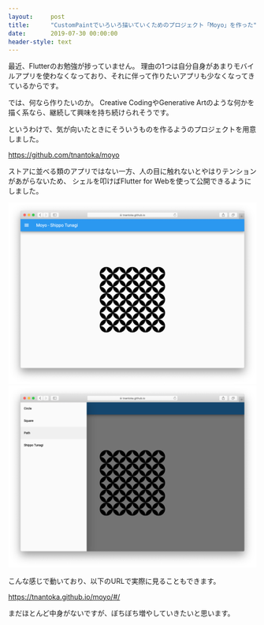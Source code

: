 ```yaml
---
layout:     post
title:      "CustomPaintでいろいろ描いていくためのプロジェクト「Moyo」を作った"
date:       2019-07-30 00:00:00
header-style: text
---
```

最近、Flutterのお勉強が捗っていません。
理由の1つは自分自身があまりモバイルアプリを使わなくなっており、それに伴って作りたいアプリも少なくなってきているからです。

では、何なら作りたいのか。
Creative CodingやGenerative Artのような何かを描く系なら、継続して興味を持ち続けられそうです。

というわけで、気が向いたときにそういうものを作るようのプロジェクトを用意しました。

<https://github.com/tnantoka/moyo>

ストアに並べる類のアプリではない一方、人の目に触れないとやはりテンションがあがらないため、
シェルを叩けばFlutter for Webを使って公開できるようにしました。

![](/img/in-post/20190730230225.png)
![](/img/in-post/20190730230216.png)

こんな感じで動いており、以下のURLで実際に見ることもできます。

<https://tnantoka.github.io/moyo/#/>

まだほとんど中身がないですが、ぼちぼち増やしていきたいと思います。

